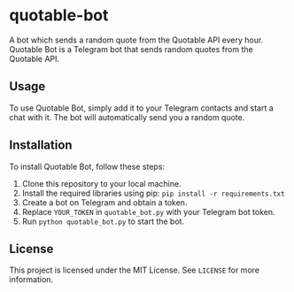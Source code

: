 # quotable-bot
A bot which sends a random quote from the Quotable API every hour.
Quotable Bot is a Telegram bot that sends random quotes from the Quotable API. 

## Usage

To use Quotable Bot, simply add it to your Telegram contacts and start a chat with it. The bot will automatically send you a random quote.

## Installation

To install Quotable Bot, follow these steps:

1. Clone this repository to your local machine.
2. Install the required libraries using pip: `pip install -r requirements.txt`
3. Create a bot on Telegram and obtain a token. 
4. Replace `YOUR_TOKEN` in `quotable_bot.py` with your Telegram bot token.
5. Run `python quotable_bot.py` to start the bot.

## License

This project is licensed under the MIT License. See `LICENSE` for more information.
